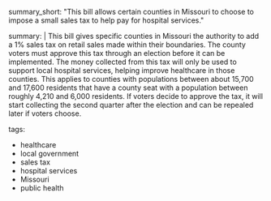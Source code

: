 summary_short: "This bill allows certain counties in Missouri to choose to impose a small sales tax to help pay for hospital services."

summary: |
  This bill gives specific counties in Missouri the authority to add a 1% sales tax on retail sales made within their boundaries. The county voters must approve this tax through an election before it can be implemented. The money collected from this tax will only be used to support local hospital services, helping improve healthcare in those counties. This applies to counties with populations between about 15,700 and 17,600 residents that have a county seat with a population between roughly 4,210 and 6,000 residents. If voters decide to approve the tax, it will start collecting the second quarter after the election and can be repealed later if voters choose.

tags:
  - healthcare
  - local government
  - sales tax
  - hospital services
  - Missouri
  - public health
